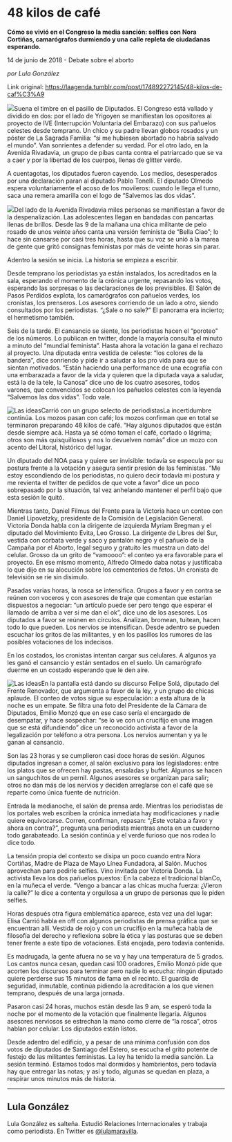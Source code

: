 # 48 kilos de café

**Cómo se vivió en el Congreso la media sanción: selfies con Nora Cortiñas, camarógrafos durmiendo y una calle repleta de ciudadanas esperando.**

14 de junio de 2018 - Debate sobre el aborto

_por Lula González_

Link original: https://laagenda.tumblr.com/post/174892272145/48-kilos-de-caf%C3%A9

![](https://64.media.tumblr.com/6122804029c55e5062b75593e3fc4829/tumblr_inline_pac187MR2K1t6q87u_500.jpg)Suena el timbre en el pasillo de Diputados. El Congreso está vallado y dividido en dos: por el lado de Yrigoyen se manifiestan los opositores al proyecto de IVE (Interrupción Voluntaria del Embarazo) con sus pañuelos celestes desde temprano. Un chico y su padre llevan globos rosados y un póster de La Sagrada Familia: “si me hubiesen abortado no habría salvado el mundo”. Van sonrientes a defender su verdad. Por el otro lado, en la Avenida Rivadavia, un grupo de pibas canta contra el patriarcado que se va a caer y por la libertad de los cuerpos, llenas de glitter verde.


A cuentagotas, los diputados fueron cayendo. Los medios, desesperados por una declaración paran al diputado Pablo Tonelli. El diputado Olmedo espera voluntariamente el acoso de los movileros: cuando le llega el turno, saca una remera amarilla con el logo de “Salvemos las dos vidas”.


![](https://64.media.tumblr.com/74f5d21147f2563cada77514e359cc32/tumblr_inline_pac1882TQW1t6q87u_250.jpg)Del lado de la Avenida Rivadavia miles personas se manifiestan a favor de la despenalización. Las adolescentes llegan en bandadas con pancartas llenas de brillos. Desde las 9 de la mañana una chica militante de pelo rosado de unos veinte años canta una versión feminista de “Bella Ciao”; lo hace sin cansarse por casi tres horas, hasta que su voz se unió a la marea de gente que gritó consignas feministas por más de veinte horas sin parar.


Adentro la sesión se inicia. La historia se empieza a escribir.


Desde temprano los periodistas ya están instalados, los acreditados en la sala, esperando el momento de la crónica urgente, repasando los votos, esperando las sorpresas o las declaraciones de los previsibles. El Salón de Pasos Perdidos explota, los camarógrafos con pañuelos verdes, los cronistas, los prenseros. Los asesores corriendo de un lado a otro, siendo consultados por los periodistas. “¿Sale o no sale?” El panorama era incierto; el hermetismo también.


Seis de la tarde. El cansancio se siente, los periodistas hacen el “poroteo" de los números. Lo publican en twitter, donde la mayoría consulta el minuto a minuto del “mundial feminista”. Hasta ahora la votación la gana el rechazo al proyecto. Una diputada entra vestida de celeste: “los colores de la bandera”, dice sonriendo y pide ir a saludar a los pro vida para que se sientan motivados. “Están haciendo una performance de una ecografía con una embarazada a favor de la vida y quieren que la diputada vaya a saludar, está la de la tele, la Canosa” dice uno de los cuatro asesores, todos varones, que convencidos se colocan los pañuelos celestes con la leyenda “Salvemos las dos vidas”. Todo vale.


![Las ideas](https://64.media.tumblr.com/6122804029c55e5062b75593e3fc4829/tumblr_inline_pabxg1X4Ll1t6q87u_500.jpg)Carrió con un grupo selecto de periodistasLa incertidumbre continúa. Los mozos pasan con café; los mozos confirman que en total se terminaron preparando 48 kilos de café. “Hay algunos diputados que están desde siempre acá. Hasta ya sé cómo toman el café, cortado o lágrima; otros son más quisquillosos y nos lo devuelven nomás” dice un mozo con acento del Litoral, histórico del lugar.


Un diputado del NOA pasa y quiere ser invisible: todavía se especula por su postura frente a la votación y asegura sentir presión de las feministas. “Me estoy escondiendo de los periodistas, no quiero decir todavía mi postura y me revienta el twitter de pedidos de que vote a favor” dice un poco sobrepasado por la situación, tal vez anhelando mantener el perfil bajo que esta sesión le quitó.


Mientras tanto, Daniel Filmus del Frente para la Victoria hace un conteo con Daniel Lipovetzky, presidente de la Comisión de Legislación General. Victoria Donda habla con la dirigente de izquierda Myriam Bregman y el diputado del Movimiento Evita, Leo Grosso. La dirigente de Libres del Sur, vestida con corbata verde y saco y pantalón negro y el pañuelo de la Campaña por el Aborto, legal seguro y gratuito les muestra un dato del celular. Grosso da un grito de “vamoooo”: el conteo ya era favorable para el proyecto. En ese mismo momento, Alfredo Olmedo daba notas y justificaba lo que dijo en su alocución sobre los cementerios de fetos. Un cronista de televisión se ríe sin disimulo.


Pasadas varias horas, la rosca se intensifica. Grupos a favor y en contra se reúnen con voceros y con asesores de traje que comentan que estarían dispuestos a negociar: “un artículo puede ser pero tengo que esperar el llamado de arriba a ver si me dan el ok”, dice uno de los asesores. Los diputados a favor se reúnen en círculos. Analizan, bromean, tuitean, hacen todo lo que pueden. Los nervios se intensifican. Desde adentro se pueden escuchar los gritos de las militantes, y en los pasillos los rumores de las posibles votaciones de los indecisos.


En los costados, los cronistas intentan cargar sus celulares. A algunos ya les ganó el cansancio y están sentados en el suelo. Un camarógrafo duerme en un costado esperando que le den aire.


![Las ideas](https://64.media.tumblr.com/d05b00de52637f4dc1f537847db85df5/tumblr_inline_pabxg2IrqI1t6q87u_250.jpg)En la pantalla está dando su discurso Felipe Solá, diputado del Frente Renovador, que argumenta a favor de la ley, y un grupo de chicas aplaude. El conteo de votos sigue su especulación: a esta altura de la noche es un empate. Se filtra una foto del Presidente de la Cámara de Diputados, Emilio Monzó que en ese caso sería el encargado de desempatar, y hace sospechar: “se lo ve con un crucifijo en una imagen que se está difundiendo” dice un reconocido activista a favor de la legalización por teléfono a otra persona. Los nervios aumentan y ya le ganan al cansancio.


Son las 23 horas y se cumplieron casi doce horas de sesión. Algunos diputados ingresan a comer, al salón exclusivo para los legisladores: entre los platos que se ofrecen hay pastas, ensaladas y buffet. Algunos se hacen un sanguchitos de un pernil. Algunos asesores se organizan para salir; otros no dan más de los nervios y deciden arreglarse con el café que se reparte como única fuente de nutrición.


Entrada la medianoche, el salón de prensa arde. Mientras los periodistas de los portales web escriben la crónica inmediata hay modificaciones y nadie quiere equivocarse. Corren, confirman, repasan: “¿Este votaba a favor y ahora en contra?”, pregunta una periodista mientras anota en un cuaderno todo garabateado. La sesión continúa y el verde furioso que nos rodea lo dice todo.


La tensión propia del contexto se disipa un poco cuando entra Nora Cortiñas, Madre de Plaza de Mayo Línea Fundadora, al Salón. Muchos aprovechan para pedirle selfies. Vino invitada por Victoria Donda. La activista lleva los dos pañuelos puestos: En la cabeza el tradicional blanCo, en la muñeca el verde. “Vengo a bancar a las chicas mucha fuerza: ¿Vieron la calle?” le dice a contenta y orgullosa a un grupo de personas que le piden selfies.


Horas después otra figura emblemática aparece, esta vez una del lugar: Elisa Carrió habla en off con algunos periodistas de prensa gráfica que se encuentran allí. Vestida de rojo y con un crucifijo en la muñeca habla de filosofía del derecho y reflexiona sobre la ética y las posturas que se deben tener frente a este tipo de votaciones. Está enojada, pero todavía contenida. 


Es madrugada, la gente afuera no se va y hay una temperatura de 5 grados. Los cantos nunca cesan, quedan casi 100 oradores, Emilio Monzó pide que acorten los discursos para terminar pero nadie lo escucha: ningún diputado quiere perderse sus 15 minutos de fama en el recinto. El guardia de seguridad, inmutable, continúa pidiendo la acreditación a los que vienen temprano, después de una larga jornada.


Pasaron casi 24 horas, muchos están desde las 9 am, se esperó toda la noche por el momento de la votación que finalmente llegaría. Algunos asesores nerviosos se estrechan la mano como cierre de “la rosca”, otros hablan por celular. Los diputados están listos.


Desde adentro del edificio, y a pesar de una mínima confusión con dos votos de diputados de Santiago del Estero, se escucha el grito potente de festejo de las militantes feministas. La ley ha tenido la media sanción. La sesión terminó. Estamos todos mal dormidos y hambrientos, pero todavía hay que entregar las notas; y así y todo, algunas se quedan en plaza, a respirar unos minutos más de historia.




---

 Lula González
--------------

 Lula González es salteña. Estudió Relaciones Internacionales y trabaja como periodista. En Twitter es [@lulamaravilla](https://twitter.com/lulamaravilla). 

